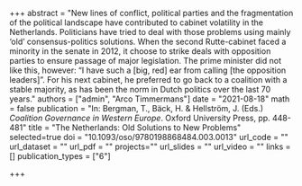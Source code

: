 +++
abstract = "New lines of conflict, political parties and the fragmentation of the political landscape have contributed to cabinet volatility in the Netherlands. Politicians have tried to deal with those problems using mainly ‘old’ consensus-politics solutions. When the second Rutte-cabinet faced a minority in the senate in 2012, it choose to strike deals with opposition parties to ensure passage of major legislation. The prime minister did not like this, however: “I have such a [big, red] ear from calling [the opposition leaders]”. For his next cabinet, he preferred to go back to a coalition with a stable majority, as has been the norm in Dutch politics over the last 70 years."
authors = ["admin", "Arco Timmermans"]
date = "2021-08-18"
math = false
publication = "In: Bergman, T., Bäck, H. & Hellström, J. (Eds.) *Coalition Governance in Western Europe*. Oxford University Press, pp. 448-481"
title = "The Netherlands: Old Solutions to New Problems"
selected=true
doi = "10.1093/oso/9780198868484.003.0013"
url_code = ""
url_dataset = ""
url_pdf = ""
projects=""
url_slides = ""
url_video = ""
links = []
publication_types = ["6"]

+++

